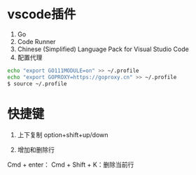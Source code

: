 # vscode插件
1. Go
2. Code Runner
2. Chinese (Simplified) Language Pack for Visual Studio Code
3. 配置代理
~~~ bash
echo "export GO111MODULE=on" >> ~/.profile
echo "export GOPROXY=https://goproxy.cn" >> ~/.profile
$ source ~/.profile
~~~

# 快捷键
1. 上下复制
option+shift+up/down

2. 增加和删除行

Cmd + enter：
Cmd + Shift + K：删除当前行

